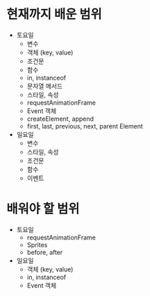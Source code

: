 # 현재까지 배운 범위

- 토요일
    - 변수
    - 객체 (key, value)
    - 조건문
    - 함수
    - in, instanceof
    - 문자열 메서드
    - 스타일, 속성
    - requestAnimationFrame
    - Event 객체
    - createElement, append
    - first, last, previous, next, parent Element
- 일요일
    - 변수
    - 스타일, 속성
    - 조건문
    - 함수
    - 이벤트

# 배워야 할 범위

- 토요일
    - requestAnimationFrame
    - Sprites
    - before, after
- 일요일
    - 객체 (key, value)
    - in, instanceof
    - Event 객체